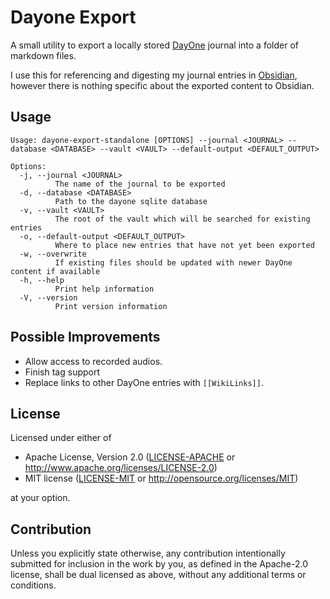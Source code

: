 # Dayone Export

A small utility to export a locally stored [DayOne](https://dayoneapp.com) journal into a folder of markdown files.

I use this for referencing and digesting my journal entries in [Obsidian](https://obsidian.md), however there is nothing
specific about the exported content to Obsidian.

## Usage

```
Usage: dayone-export-standalone [OPTIONS] --journal <JOURNAL> --database <DATABASE> --vault <VAULT> --default-output <DEFAULT_OUTPUT>

Options:
  -j, --journal <JOURNAL>
          The name of the journal to be exported
  -d, --database <DATABASE>
          Path to the dayone sqlite database
  -v, --vault <VAULT>
          The root of the vault which will be searched for existing entries
  -o, --default-output <DEFAULT_OUTPUT>
          Where to place new entries that have not yet been exported
  -w, --overwrite
          If existing files should be updated with newer DayOne content if available
  -h, --help
          Print help information
  -V, --version
          Print version information
```

## Possible Improvements

- Allow access to recorded audios.
- Finish tag support
- Replace links to other DayOne entries with `[[WikiLinks]]`.

## License

Licensed under either of

* Apache License, Version 2.0 ([LICENSE-APACHE](LICENSE-APACHE) or http://www.apache.org/licenses/LICENSE-2.0)
* MIT license ([LICENSE-MIT](LICENSE-MIT) or http://opensource.org/licenses/MIT)

at your option.

## Contribution

Unless you explicitly state otherwise, any contribution intentionally submitted
for inclusion in the work by you, as defined in the Apache-2.0 license, shall be
dual licensed as above, without any additional terms or conditions.

